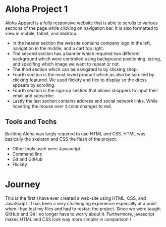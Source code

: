 # Aloha Project 1

Aloha Apparel is a fully responsive website that is able to scrolls to various sections of the page while clicking on navigation bar. It is also formatted to view in mobile, tablet, and desktop.

- In the header section the website contains company logo in the left, navigation in the middle, and a cart top right. 
- The second section has a banner which required two different background which were controlled using background positioning, sizing, and specifing which image we want to repeat or not. 
- The third section which can be navigated to by clicking shop. 
- Fourth section is the most loved product which as also be scrolled by clicking featured. We used flickity and flex to display so the dress appears by scrolling. 
- Fourth section is the sign-up section that allows shoppers to input their email and subscribe. 
- Lastly the last section contains address and social network links. While hovering the mouse over it color changes to red. 

## Tools and Techs 
Building Aloha was largly required to use HTML and CSS. HTML was basically the skeleton and CSS the flesh of the project. 
- Other tools used were Javascript
- Command line
- Git and GitHub
- Flickity 

<h1>Journey</h1>
This is the first I have ever created a web-site using HTML, CSS, and JavaScript. It has been a very challenging experience especially at a point when i had lost my files and had to restart the project. Since we were taught GitHub and Git I no longer have to worry about it. Furthermore, javascript  makes HTML and CSS look way more simpler in comparison !
